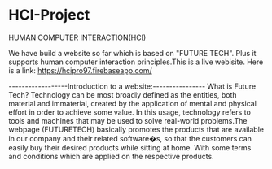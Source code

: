 # HCI-Project
HUMAN COMPUTER INTERACTION(HCI)

We have build a website so far which is based on "FUTURE TECH". Plus it supports human computer interaction principles.This is a live webisite. Here is a link:
https://hcipro97.firebaseapp.com/

------------------Introduction to a website:----------------
What is Future Tech?
Technology can be most broadly defined as the entities, both material and immaterial, created by the application of mental and physical effort in order to achieve some value. In this usage, technology refers to tools and machines that may be used to solve real-world problems.The webpage (FUTURETECH) basically promotes the products that are available in our company and their related software�s, so that the customers can easily buy their desired products while sitting at home. With some terms and conditions which are applied on the respective products.
